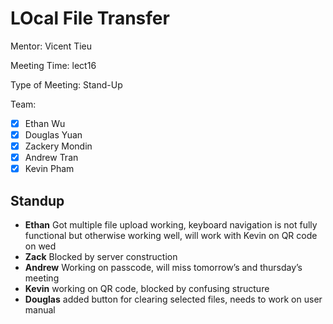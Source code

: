 # LOcal File Transfer #

Mentor: Vicent Tieu

Meeting Time: lect16

Type of Meeting: Stand-Up

Team: 
- [x] Ethan Wu
- [x] Douglas Yuan 
- [x] Zackery Mondin
- [x] Andrew Tran 
- [x] Kevin Pham

## Standup ##
- **Ethan** Got multiple file upload working, keyboard navigation is not fully functional but otherwise working well, will work with Kevin on QR code on wed
- **Zack** Blocked by server construction
- **Andrew** Working on passcode, will miss tomorrow’s and thursday’s meeting
- **Kevin** working on QR code, blocked by confusing structure
- **Douglas** added button for clearing selected files, needs to work on user manual
